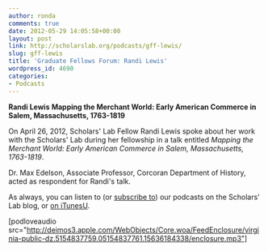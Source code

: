 ```yaml
---
author: ronda
comments: true
date: 2012-05-29 14:05:58+00:00
layout: post
link: http://scholarslab.org/podcasts/gff-lewis/
slug: gff-lewis
title: 'Graduate Fellows Forum: Randi Lewis'
wordpress_id: 4690
categories:
- Podcasts
---
```


**Randi Lewis**
**Mapping the Merchant World: Early American Commerce in Salem, Massachusetts, 1763-1819**

On April 26, 2012, Scholars' Lab Fellow Randi Lewis spoke about her work with the Scholars' Lab during her fellowship in a talk entitled _Mapping the Merchant World: Early American Commerce in Salem, Massachusetts, 1763-1819_.

Dr. Max Edelson, Associate Professor, Corcoran Department of History, acted as respondent for Randi's talk.

As always, you can listen to (or [subscribe to](http://www.scholarslab.org/category/podcasts/)) our podcasts on the Scholars' Lab blog, or [on iTunesU](http://itunes.apple.com/us/itunes-u/scholars-lab-speaker-series/id401906619).

[podloveaudio src="http://deimos3.apple.com/WebObjects/Core.woa/FeedEnclosure/virginia-public-dz.5154837759.05154837761.15636184338/enclosure.mp3"]
